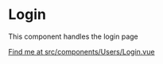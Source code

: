 # Login

This component handles the login page

[Find me at src/components/Users/Login.vue](https://github.com/FAIRsharing/fairsharing.github.io/tree/master/src/components/Users/Login.vue)